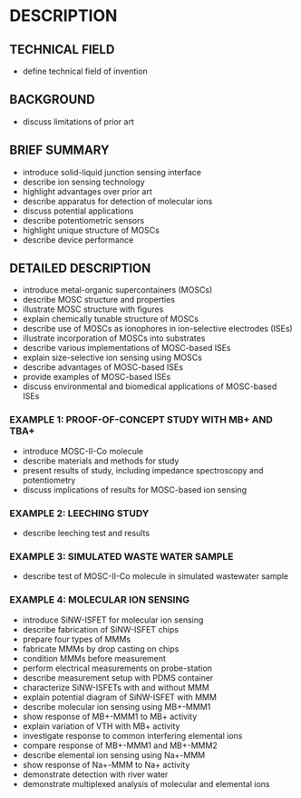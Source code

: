 # DESCRIPTION

## TECHNICAL FIELD

- define technical field of invention

## BACKGROUND

- discuss limitations of prior art

## BRIEF SUMMARY

- introduce solid-liquid junction sensing interface
- describe ion sensing technology
- highlight advantages over prior art
- describe apparatus for detection of molecular ions
- discuss potential applications
- describe potentiometric sensors
- highlight unique structure of MOSCs
- describe device performance

## DETAILED DESCRIPTION

- introduce metal-organic supercontainers (MOSCs)
- describe MOSC structure and properties
- illustrate MOSC structure with figures
- explain chemically tunable structure of MOSCs
- describe use of MOSCs as ionophores in ion-selective electrodes (ISEs)
- illustrate incorporation of MOSCs into substrates
- describe various implementations of MOSC-based ISEs
- explain size-selective ion sensing using MOSCs
- describe advantages of MOSC-based ISEs
- provide examples of MOSC-based ISEs
- discuss environmental and biomedical applications of MOSC-based ISEs

### EXAMPLE 1: PROOF-OF-CONCEPT STUDY WITH MB+ AND TBA+

- introduce MOSC-II-Co molecule
- describe materials and methods for study
- present results of study, including impedance spectroscopy and potentiometry
- discuss implications of results for MOSC-based ion sensing

### EXAMPLE 2: LEECHING STUDY

- describe leeching test and results

### EXAMPLE 3: SIMULATED WASTE WATER SAMPLE

- describe test of MOSC-II-Co molecule in simulated wastewater sample

### EXAMPLE 4: MOLECULAR ION SENSING

- introduce SiNW-ISFET for molecular ion sensing
- describe fabrication of SiNW-ISFET chips
- prepare four types of MMMs
- fabricate MMMs by drop casting on chips
- condition MMMs before measurement
- perform electrical measurements on probe-station
- describe measurement setup with PDMS container
- characterize SiNW-ISFETs with and without MMM
- explain potential diagram of SiNW-ISFET with MMM
- describe molecular ion sensing using MB+-MMM1
- show response of MB+-MMM1 to MB+ activity
- explain variation of VTH with MB+ activity
- investigate response to common interfering elemental ions
- compare response of MB+-MMM1 and MB+-MMM2
- describe elemental ion sensing using Na+-MMM
- show response of Na+-MMM to Na+ activity
- demonstrate detection with river water
- demonstrate multiplexed analysis of molecular and elemental ions

